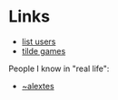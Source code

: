 # Links

- [list users](https://www.tilde.club/~brennen/tilde.club.listusers.html)
- [tilde games](https://www.tilde.club/~cortex/games.html)

People I know in "real life": 

- [~alextes](https://tilde.club/~alextes)
